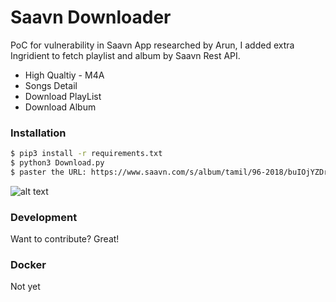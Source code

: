 # Saavn Downloader
PoC for vulnerability in Saavn App researched by Arun, I added extra Ingridient to fetch playlist and album by Saavn Rest API.
  - High Qualtiy - M4A
  - Songs Detail
  - Download PlayList
  - Download Album
 

### Installation
```sh
$ pip3 install -r requirements.txt
$ python3 Download.py
$ paster the URL: https://www.saavn.com/s/album/tamil/96-2018/buIOjYZDrNA_
```

![alt text](https://github.com/prabaprakash/Saavn-Downloader/raw/master/gallery/Process.png)


### Development

Want to contribute? Great!

### Docker
Not yet

